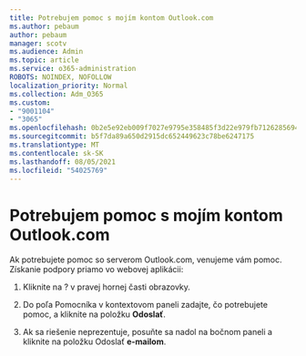 ```yaml
---
title: Potrebujem pomoc s mojím kontom Outlook.com
ms.author: pebaum
author: pebaum
manager: scotv
ms.audience: Admin
ms.topic: article
ms.service: o365-administration
ROBOTS: NOINDEX, NOFOLLOW
localization_priority: Normal
ms.collection: Adm_O365
ms.custom:
- "9001104"
- "3065"
ms.openlocfilehash: 0b2e5e92eb009f7027e9795e358485f3d22e979fb7126285694dd2b3a7ea70b7
ms.sourcegitcommit: b5f7da89a650d2915dc652449623c78be6247175
ms.translationtype: MT
ms.contentlocale: sk-SK
ms.lasthandoff: 08/05/2021
ms.locfileid: "54025769"
---
```

# <a name="need-help-with-my-outlookcom-account"></a>Potrebujem pomoc s mojím kontom Outlook.com

Ak potrebujete pomoc so serverom Outlook.com, venujeme vám pomoc. Získanie podpory priamo vo webovej aplikácii: 

1. Kliknite na ? v pravej hornej časti obrazovky. 

2. Do poľa Pomocníka v kontextovom paneli zadajte, čo potrebujete pomoc, a kliknite na položku **Odoslať**. 

3. Ak sa riešenie neprezentuje, posuňte sa nadol na bočnom paneli a kliknite na položku Odoslať **e-mailom**.
